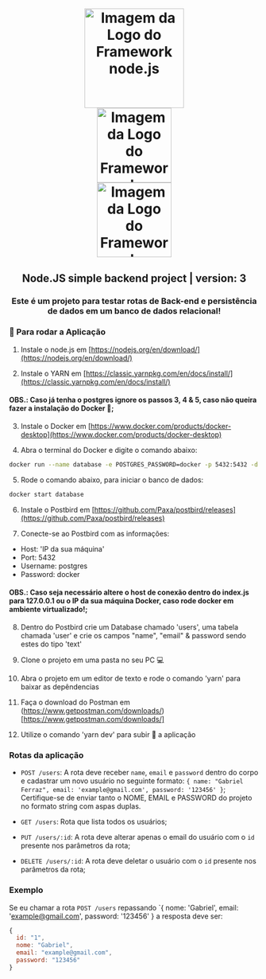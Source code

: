 <h1 align="center">
  <img alt="Imagem da Logo do Framework node.js" src="https://cdn.pixabay.com/photo/2015/04/23/17/41/node-js-736399_1280.png" height="200" />
  <br />
  <img alt="Imagem da Logo do Framework express.js" src="https://upload.wikimedia.org/wikipedia/commons/6/64/Expressjs.png" height="150" />
  <br />
  <img alt="Imagem da Logo do Framework express.js" src="https://upload.wikimedia.org/wikipedia/commons/thumb/2/29/Postgresql_elephant.svg/1200px-Postgresql_elephant.svg.png" height="150" />
</h1>
<h2 align="center">Node.JS simple backend project | version: 3</h2>

<h3 align="center">Este é um projeto para testar rotas de Back-end e persistência de dados em um banco de dados relacional!</h3>

### :ferris_wheel: Para rodar a Aplicação
  
1.  Instale o node.js em [https://nodejs.org/en/download/](https://nodejs.org/en/download/)

2.  Instale o YARN em [https://classic.yarnpkg.com/en/docs/install/](https://classic.yarnpkg.com/en/docs/install/)

#### OBS.: Caso já tenha o postgres ignore os passos 3, 4 & 5, caso não queira fazer a instalação do Docker :whale:;

3. Instale o Docker em [https://www.docker.com/products/docker-desktop](https://www.docker.com/products/docker-desktop)

4. Abra o terminal do Docker e digite o comando abaixo:
```bash
docker run --name database -e POSTGRES_PASSWORD=docker -p 5432:5432 -d postgres
```

5.  Rode o comando abaixo, para iniciar o banco de dados:
```bash
docker start database
```
6.  Instale o Postbird em [https://github.com/Paxa/postbird/releases](https://github.com/Paxa/postbird/releases)

7.  Conecte-se ao Postbird com as informações:
  -  Host: 'IP da sua máquina'
  -  Port: 5432
  -  Username: postgres
  -  Password: docker
  
  #### OBS.: Caso seja necessário altere o host de conexão dentro do index.js para 127.0.0.1 ou o IP da sua máquina Docker, caso rode docker em ambiente virtualizado!;

8.  Dentro do Postbird crie um Database chamado 'users', uma tabela chamada 'user' e crie os campos "name", "email" & password
sendo estes do tipo 'text'

9.  Clone o projeto em uma pasta no seu PC :computer:

10.  Abra o projeto em um editor de texto e rode o comando 'yarn' para baixar as depêndencias

11.  Faça o download do Postman em (https://www.getpostman.com/downloads/)[https://www.getpostman.com/downloads/]

12.  Utilize o comando 'yarn dev' para subir :rocket: a aplicação

### Rotas da aplicação

- `POST /users`: A rota deve receber `name`, `email` e `password` dentro do corpo e cadastrar um novo usuário no seguinte formato: `{ name: "Gabriel Ferraz", email: 'example@gmail.com', password: '123456' }`; Certifique-se de enviar tanto o NOME, EMAIL e PASSWORD do projeto no formato string com aspas duplas.

- `GET /users`: Rota que lista todos os usuários;

- `PUT /users/:id`: A rota deve alterar apenas o email do usuário com o `id` presente nos parâmetros da rota;

- `DELETE /users/:id`: A rota deve deletar o usuário com o `id` presente nos parâmetros da rota;

### Exemplo

Se eu chamar a rota `POST /users` repassando `{ nome: 'Gabriel', email: 'example@gmail.com', password: '123456' } a resposta deve ser:

```js
{
  id: "1",
  nome: "Gabriel",
  email: "example@gmail.com",
  password: "123456"
}
```
